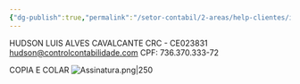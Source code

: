 ```yaml
---
{"dg-publish":true,"permalink":"/setor-contabil/2-areas/help-clientes/informacoes-do-contador/","dgPassFrontmatter":true,"created":"2025-06-05T16:22:08.261-03:00","updated":"2025-06-05T17:04:51.824-03:00"}
---
```




HUDSON LUIS ALVES CAVALCANTE 
CRC - CE023831
[hudson@controlcontabilidade.com](mailto:hudson@controlcontabilidade.com) 
CPF: 736.370.333-72

COPIA E COLAR
![Assinatura.png|250](/img/user/SETOR%20CONT%C3%81BIL/4.%20ARQUIVOS/Assinatura.png)
